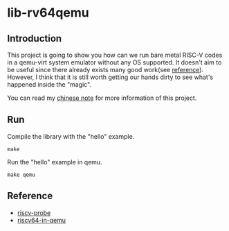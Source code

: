# lib-rv64qemu

## Introduction

This project is going to show you how can we run bare metal RISC-V codes in a qemu-virt system
emulator without any OS supported. It doesn't aim to be useful since there already exists many
good work(see [reference](#Reference)). However, I think that it is still worth getting our
hands dirty to see what's happened inside the "magic".

You can read my [chinese note](https://hackmd.io/@RinHizakura/BkAZoqyvt) for more
information of this project.
## Run

Compile the library with the "hello" example.
```
make
```

Run the "hello" example in qemu.
```
make qemu
```

## Reference

* [riscv-probe](https://github.com/michaeljclark/riscv-probe)
* [riscv64-in-qemu](https://github.com/rtfb/riscv64-in-qemu)
